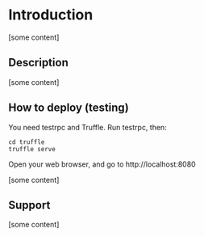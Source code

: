 # Introduction

[some content]

## Description

[some content]

## How to deploy (testing)

You need testrpc and Truffle. Run testrpc, then:

    cd truffle 
    truffle serve

Open your web browser, and go to http://localhost:8080

[some content]

## Support

[some content]
